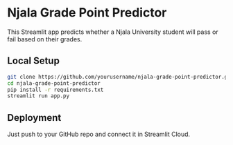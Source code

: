 # Njala Grade Point Predictor

This Streamlit app predicts whether a Njala University student will pass or fail based on their grades.

## Local Setup

```bash
git clone https://github.com/yourusername/njala-grade-point-predictor.git
cd njala-grade-point-predictor
pip install -r requirements.txt
streamlit run app.py
```

## Deployment

Just push to your GitHub repo and connect it in Streamlit Cloud.
